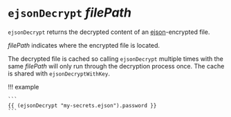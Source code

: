 # `ejsonDecrypt` *filePath*

`ejsonDecrypt` returns the decrypted content of an [ejson][ejson]-encrypted
file.

*filePath* indicates where the encrypted file is located.

The decrypted file is cached so calling `ejsonDecrypt` multiple times with the
same *filePath* will only run through the decryption process once. The cache is
shared with `ejsonDecryptWithKey`.

!!! example

    ```
    {{ (ejsonDecrypt "my-secrets.ejson").password }}
    ```

[ejson]: https://github.com/Shopify/ejson

